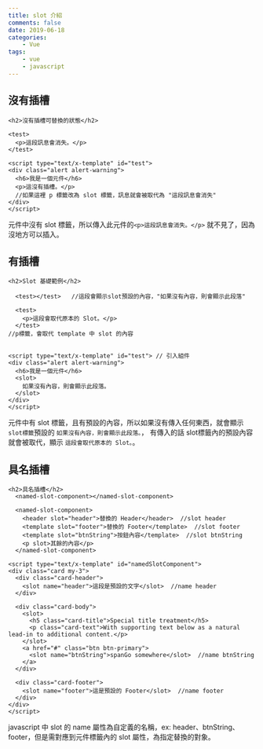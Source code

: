 ```yaml
---
title: slot 介紹
comments: false
date: 2019-06-18
categories:
    - Vue
tags:
    - vue
    - javascript
---
```


## 沒有插槽

```
<h2>沒有插槽可替換的狀態</h2>

<test>
  <p>這段訊息會消失。</p>
</test>

<script type="text/x-template" id="test">
<div class="alert alert-warning">
  <h6>我是一個元件</h6>
  <p>這沒有插槽。</p>
  //如果這裡 p 標籤改為 slot 標籤，訊息就會被取代為 "這段訊息會消失"
</div>
</script>
```

元件中沒有 slot 標籤，所以傳入此元件的`<p>這段訊息會消失。</p>` 就不見了，因為沒地方可以插入。

## 有插槽

```
<h2>Slot 基礎範例</h2>

  <test></test>   //這段會顯示slot預設的內容，"如果沒有內容，則會顯示此段落"

  <test>
    <p>這段會取代原本的 Slot。</p>
  </test>
//p標籤，會取代 template 中 slot 的內容


<script type="text/x-template" id="test"> // 引入組件
<div class="alert alert-warning">
  <h6>我是一個元件</h6>
  <slot>
    如果沒有內容，則會顯示此段落。
  </slot>
</div>
</script>
```

元件中有 slot 標籤，且有預設的內容，所以如果沒有傳入任何東西，就會顯示`slot標籤`預設的 `如果沒有內容，則會顯示此段落。`，
有傳入的話 slot標籤內的預設內容就會被取代，顯示 `這段會取代原本的 Slot。`。

## 具名插槽

```
<h2>具名插槽</h2>
  <named-slot-component></named-slot-component>

  <named-slot-component>
    <header slot="header">替換的 Header</header>  //slot header
    <template slot="footer">替換的 Footer</template>  //slot footer
    <template slot="btnString">按鈕內容</template>  //slot btnString
    <p slot>其餘的內容</p>
  </named-slot-component>

<script type="text/x-template" id="namedSlotComponent">
<div class="card my-3">
  <div class="card-header">
    <slot name="header">這段是預設的文字</slot>  //name header
  </div>

  <div class="card-body">
    <slot>
      <h5 class="card-title">Special title treatment</h5>
      <p class="card-text">With supporting text below as a natural lead-in to additional content.</p>
    </slot>
    <a href="#" class="btn btn-primary">
      <slot name="btnString">spanGo somewhere</slot>  //name btnString
    </a>
  </div>

  <div class="card-footer">
    <slot name="footer">這是預設的 Footer</slot>  //name footer
  </div>
</div>
</script>
```

javascript 中 slot 的 name 屬性為自定義的名稱，ex: header、btnString、footer，但是需對應到元件標籤內的 slot 屬性，為指定替換的對象。